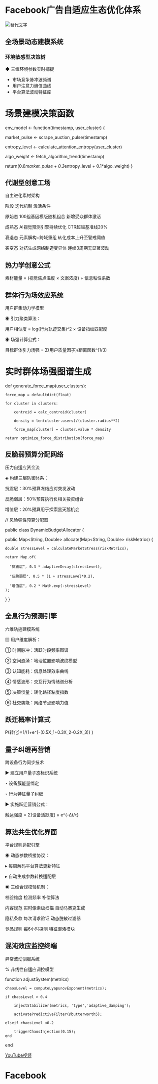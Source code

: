 # Facebook广告自适应生态优化体系
![替代文字](93a3c1560684534eb17a3aac0182183.jpg)
## 全场景动态建模系统
### 环境敏感型决策树
◆ 三维环境参数实时捕捉  
- 市场竞争脉冲波频谱  
- 用户注意力熵值曲线  
- 平台算法波动特征库  

# 场景建模决策函数

env_model <- function(timestamp, user_cluster) {

  market_pulse <- scrape_auction_pulse(timestamp)
  
  entropy_level <- calculate_attention_entropy(user_cluster)
  
  algo_weight <- fetch_algorithm_trend(timestamp)
  
  return(0.6*market_pulse + 0.3*entropy_level + 0.1*algo_weight)
}

代谢型创意工场
---
自主进化素材架构

阶段	迭代机制	激活条件

原始态	100组基因模版随机组合	新增受众群体激活

成熟态	AI视觉预测引擎持续优化	CTR超越基准线20%

衰退态	元素解构+跨域重组	转化成本上升至警戒阈值

突变态	对抗生成网络制造变异体	连续3周期无显著波动

热力学创意公式
---
素材能量 = (视觉焦点温度 × 文案浓度) ÷ 信息粘性系数

群体行为场效应系统
---
用户群集动力学模型

◉ 引力聚类算法：

用户相似度 = log(行为轨迹交集)^2 × 设备指纹匹配度

◉ 场强计算公式：

目标群体引力场强 = Σ(用户质量因子)/距离函数^(1/3)

<PYTHON>
  
# 实时群体场强图谱生成

def generate_force_map(user_clusters):

    force_map = defaultdict(float)
    
    for cluster in clusters:
    
        centroid = calc_centroid(cluster)
        
        density = len(cluster.users)/(cluster.radius**2)
        
        force_map[cluster] = cluster.value * density
        
    return optimize_force_distribution(force_map)
    
反脆弱预算分配网络
---
压力自适应资金流

◈ 构建三层防御体系：

抗震层：30%预算冻结应对突发波动

反脆弱层：50%预算执行负相关投资组合

增值层：20%预算用于探索黑天鹅机会

<JAVA>
  
// 风险弹性预算分配器

public class DynamicBudgetAllocator {

  public Map<String, Double> allocate(Map<String, Double> riskMetrics) {
  
    double stressLevel = calculateMarketStress(riskMetrics);
    
    return Map.of(
    
      "抗震层", 0.3 * adaptiveDecay(stressLevel),
      
      "反脆弱层", 0.5 * (1 + stressLevel*0.2),
      
      "增值层", 0.2 * Math.exp(-stressLevel)
    );
  }
}

全息行为预测引擎
---
六维轨迹建模系统

▨ 用户维度解析：

① 时间脉冲：活跃时段频率图谱

② 空间涟漪：地理位置影响波纹模型

③ 认知能耗：信息处理效率曲线

④ 情感波形：交互行为情绪谱分析

⑤ 决策惯量：转化路径粘度指数

⑥ 社交势能：网络节点影响力值

跃迁概率计算式
---
P(转化)=1/(1+e^{-(0.5X_1+0.3X_2-0.2X_3)} )

量子纠缠再营销
---
跨设备行为同步技术

▶ 建立用户量子态标识系统

‣ 设备簇能量绑定

‣ 行为特征量子纠缠

▶ 实施跃迁营销公式：

触达强度 = Σ(设备活跃度) × e^{-Δt/τ}

算法共生优化界面
---
平台规则适配引擎

◉ 动态参数桥接协议：

▸ 每周解码平台算法更新特征

▸ 自动生成参数转换适配层

◉ 三维合规校验机制：

校验维度	检测频率	补偿算法

内容规范	实时像素级扫描	自动马赛克生成

隐私条款	每次请求验证	动态脱敏过滤器

竞品规则	每6小时探测	特征混淆模块

混沌效应监控终端
---
异常波动驯服系统

<MATLAB>
  
% 非线性自适应调控模型

function adjustSystem(metrics)

    chaosLevel = computeLyapunovExponent(metrics);

    if chaosLevel > 0.4
    
        injectStabilizer(metrics, 'type','adaptive_damping');
        
        activatePredictiveFilter(@butterworth5);

    elseif chaosLevel <0.2
    
        triggerChaosInjection(0.15);
    end
end

[YouTube视频](https://youtube.com/shorts/-yqzDZI3Zfo?feature=share)
# Facebook
